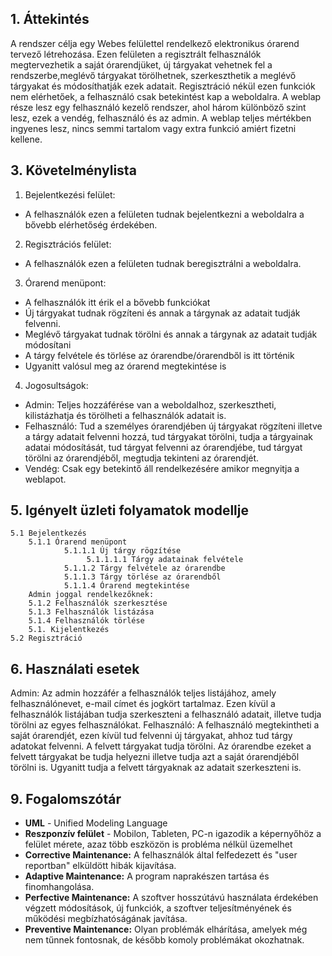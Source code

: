 ## 1. Áttekintés
A rendszer célja egy Webes felülettel rendelkező elektronikus órarend tervező létrehozása. Ezen felületen a regisztrált felhasználók megtervezhetik a saját órarendjüket, új tárgyakat vehetnek fel a rendszerbe,meglévő tárgyakat törölhetnek, szerkeszthetik a meglévő tárgyakat és módosíthatják ezek adatait. Regisztráció nékül ezen funkciók nem elérhetőek, a felhasználó csak betekintést kap a weboldalra. A weblap része lesz egy felhasználó kezelő rendszer, ahol három különböző szint lesz, ezek a vendég, felhasználó és az admin. A weblap teljes mértékben ingyenes lesz, nincs semmi tartalom vagy extra funkció amiért fizetni kellene. 
## 3. Követelménylista

1. Bejelentkezési felület:
 * A felhasználók ezen a felületen tudnak bejelentkezni a weboldalra a bővebb elérhetőség érdekében.
2. Regisztrációs felület:
 * A felhasználók ezen a felületen tudnak beregisztrálni a weboldalra.
3. Órarend menüpont:
 * A felhasználók itt érik el a bővebb funkciókat
 * Új tárgyakat tudnak rögzíteni és annak a tárgynak az adatait tudják felvenni.
 * Meglévő tárgyakat tudnak törölni és annak a tárgynak az adatait tudják módosítani
 * A tárgy felvétele és törlése az órarendbe/órarendből is itt történik
 * Ugyanitt valósul meg az órarend megtekintése is
4. Jogosultságok:
 * Admin: Teljes hozzáférése van a weboldalhoz, szerkesztheti, kilistázhatja és törölheti a felhasználók adatait is.
 * Felhasználó: Tud a személyes órarendjében új tárgyakat rögzíteni illetve a tárgy adatait felvenni hozzá, tud tárgyakat törölni, tudja a tárgyainak adatai módosítását, tud tárgyat felvenni az órarendjébe, tud tárgyat törölni az órarendjéből, megtudja tekinteni az órarendjét.
 * Vendég: Csak egy betekintő áll rendelkezésére amikor megnyitja a weblapot.

## 5. Igényelt üzleti folyamatok modellje
    5.1 Bejelentkezés
        5.1.1 Órarend menüpont 
                5.1.1.1 Új tárgy rögzítése
                     5.1.1.1.1 Tárgy adatainak felvétele
                5.1.1.2 Tárgy felvétele az órarendbe
                5.1.1.3 Tárgy törlése az órarendből
                5.1.1.4 Órarend megtekintése
        Admin joggal rendelkezőknek:
        5.1.2 Felhasználók szerkesztése
        5.1.3 Felhasználók listázása
        5.1.4 Felhasználók törlése
        5.1. Kijelentkezés
    5.2 Regisztráció

## 6. Használati esetek

Admin: 
Az admin hozzáfér a felhasználók teljes listájához, amely felhasználónevet, e-mail címet és jogkört tartalmaz. Ezen kívül a felhasználók listájában tudja szerkeszteni a felhasználó adatait, illetve tudja törölni az egyes felhasználókat.
Felhasználó: 
A felhasználó megtekintheti a saját órarendjét, ezen kívül tud felvenni új tárgyakat, ahhoz tud tárgy adatokat felvenni. A felvett tárgyakat tudja törölni. Az órarendbe ezeket a felvett tárgyakat be tudja helyezni illetve tudja azt a saját órarendjéből törölni is. Ugyanitt tudja a felvett tárgyaknak az adatait szerkeszteni is. 

## 9. Fogalomszótár
- **UML** - Unified Modeling Language
- **Reszponzív felület** - Mobilon, Tableten, PC-n igazodik a
képernyőhöz a felület mérete, azaz több eszközön is probléma nélkül
üzemelhet
- **Corrective Maintenance:** A felhasználók által felfedezett és "user reportban"
elküldött hibák kijavítása.
- **Adaptive Maintenance:** A program naprakészen tartása és finomhangolása.
- **Perfective Maintenance:** A szoftver hosszútávú használata érdekében végzett
módosítások, új funkciók, a szoftver teljesítményének és működési
megbízhatóságának javítása.
- **Preventive Maintenance:** Olyan problémák elhárítása, amelyek még nem
tűnnek fontosnak, de később komoly problémákat okozhatnak.